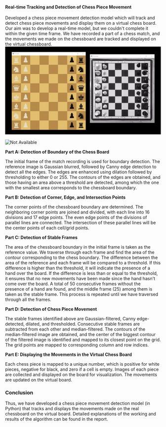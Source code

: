 
#### Real-time Tracking and Detection of Chess Piece Movement

Developed a chess piece movement detection model which will track and detect chess piece movements and display them on a virtual chess board. Our aim was to develop a real-time model, but we couldn't complete it within the given time frame. We have recorded a part of a chess match, and the movements we made on the chessboard are tracked and displayed on the virtual chessboard.
![Not Available](Results/Final_Result.gif)

![Not Available](Results/Hand_Detection_OverChessBoard.gif)

**Part A: Detection of Boundary of the Chess Board**

The initial frame of the match recording is used for boundary detection. The reference image is Gaussian blurred, followed by Canny edge detection to detect all the edges. The edges are enhanced using dilation followed by thresholding to either 0 or 255. The contours of the edges are obtained, and those having an area above a threshold are detected, among which the one with the smallest area corresponds to the chessboard boundary.

**Part B: Detection of Corner, Edge, and Intersection Points**

The corner points of the chessboard boundary are determined. The neighboring corner points are joined and divided, with each line into 16 divisions and 17 edge points. The even edge points of the divisions of parallel lines are connected. The intersection of these parallel lines will be the center points of each cell/grid points.

**Part C: Detection of Stable Frames**

The area of the chessboard boundary in the initial frame is taken as the reference value. We traverse through each frame and find the area of the contour corresponding to the chess boundary. The difference between the area of the reference and each frame will be compared to a threshold. If this difference is higher than the threshold, it will indicate the presence of a hand over the board. If the difference is less than or equal to the threshold, it ensures that no new movements have been made since the hand hasn't come over the board. A total of 50 consecutive frames without the presence of a hand are found, and the middle frame (25) among them is taken as the stable frame. This process is repeated until we have traversed through all the frames.

**Part D: Detection of Chess Piece Movement**

The stable frames identified above are Gaussian-filtered, Canny edge-detected, dilated, and thresholded. Consecutive stable frames are subtracted from each other and median-filtered. The contours of the median-filtered image are obtained, and the center of the biggest contour of the filtered image is identified and mapped to its closest point on the grid. The grid points are mapped to corresponding column and row indices.

**Part E: Displaying the Movements in the Virtual Chess Board**

Each chess piece is mapped to a unique number, which is positive for white pieces, negative for black, and zero if a cell is empty. Images of each piece are collected and displayed on the board for visualization. The movements are updated on the virtual board.

### Conclusion

Thus, we have developed a chess piece movement detection model (in Python) that tracks and displays the movements made on the real chessboard on the virtual board. Detailed explanations of the working and results of the algorithm can be found in the report.
